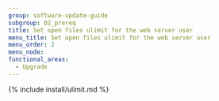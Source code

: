 ```yaml
---
group: software-update-guide
subgroup: 02_prereq
title: Set open files ulimit for the web server user
menu_title: Set open files ulimit for the web server user
menu_order: 2
menu_node:
functional_areas:
  - Upgrade
---
```


{% include install/ulimit.md %}
